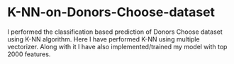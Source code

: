 # K-NN-on-Donors-Choose-dataset
I performed the classification based prediction of Donors Choose dataset using K-NN algorithm. Here I have performed K-NN using multiple vectorizer. Along with it I have also implemented/trained my model with top 2000 features.

